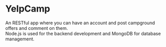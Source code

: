 # YelpCamp
An RESTful app where you can have an account and post campground offers and comment on them. <br>
Node.js is used for the backend development and MongoDB for database management.
